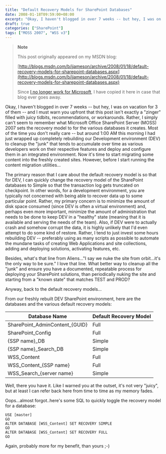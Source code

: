 ```yaml
---
title: "Default Recovery Models for SharePoint Databases"
date: 2008-01-18T09:59:00+08:00
excerpt: "Okay, I haven't blogged in over 7 weeks -- but hey, I was on vacation for 3 of them -- and I must warn you upfront that this post isn't exactly a \"zinger\" filled with juicy tidbits, recommendations, or workarounds. Rather, I simply can't seem to remember..."
draft: true
categories: ["SharePoint"]
tags: ["MOSS 2007", "WSS v3"]
---
```


> **Note**
> 
> 
> 	This post originally appeared on my MSDN blog:  
>   
> 
> 
> [http://blogs.msdn.com/b/jjameson/archive/2008/01/18/default-recovery-models-for-sharepoint-databases.aspx](http://blogs.msdn.com/b/jjameson/archive/2008/01/18/default-recovery-models-for-sharepoint-databases.aspx)
> 
> 
> Since
> 	[I no longer work for Microsoft](/blog/jjameson/2011/09/02/last-day-with-microsoft), I have copied it here in case that blog 
> 	ever goes away.


Okay, I haven't blogged in over 7 weeks -- but hey, I was on vacation for 3 of  them -- and I must warn you upfront that this post isn't exactly a "zinger" filled  with juicy tidbits, recommendations, or workarounds. Rather, I simply can't seem  to remember what Microsoft Office SharePoint Server (MOSS) 2007 sets the recovery  model to for the various databases it creates. Most of the time you don't really  care -- but around 1:00 AM this morning I had just wrapped up completely rebuilding  our Development environment (DEV) to cleanup the "junk" that tends to accumulate  over time as various developers work on their respective features and deploy and  configure them in an integrated environment. Now it's time to start migrating some  content into the freshly created sites. However, before I start running the content  migration utilities...

The primary reason that I care about the default recovery model is so that for  DEV, I can quickly change the recovery model of the SharePoint databases to Simple  so that the transaction log gets truncated on checkpoint. In other words, for a  development environment, you are typically not concerned with being able to recover  data up to some particular point. Rather, my primary concern is to minimize the  amount of disk space consumed (since DEV is often a virtual environment) and, perhaps  even more important, minimize the amount of administration that needs to be done  to keep DEV in a "healthy" state (meaning that it is available and serving the needs  of the team). Also, if DEV were to actually crash and somehow corrupt the data,  it is highly unlikely that I'd even attempt to do some kind of restore. Rather,  I tend to just invest some hours rebuilding DEV -- preferably using as many scripts  as possible to automate the mundane tasks of creating Web Applications and site  collections, adding and deploying solutions, activating features, etc.

Besides, what's that line from Aliens..."I say we nuke the site from orbit...it's  the only way to be sure." I love that line. What better way to cleanup all the "junk"  and ensure you have a documented, repeatable process for deploying your SharePoint  solutions, than periodically nuking the site and starting from a "known state" that  matches TEST and PROD?

Anyway, back to the default recovery models...

From our freshly rebuilt DEV SharePoint environment, here are the databases and  the various default recovery models:


| Database Name | Default Recovery Model |
| --- | --- |
| SharePoint\_AdminContent\_{GUID} | Full |
| SharePoint\_Config | Full |
| {SSP name}\_DB | Simple |
| {SSP name}\_Search\_DB | Simple |
| WSS\_Content | Full |
| WSS\_Content\_{SSP name} | Full |
| WSS\_Search\_{server name} | Simple |


Well, there you have it. Like I warned you at the outset, it's not very "juicy",  but at least I can refer back here from time to time as my memory fades.

Oops...almost forgot..here's some SQL to quickly toggle the recovery model for  a database:



    USE [master]
    GO
    ALTER DATABASE [WSS_Content] SET RECOVERY SIMPLE
    GO
    ALTER DATABASE [WSS_Content] SET RECOVERY FULL
    GO



Again, probably more for my benefit, than yours ;-)

